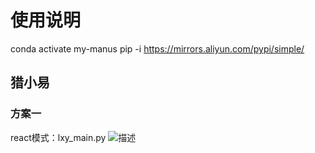 # 使用说明
conda activate my-manus
pip -i https://mirrors.aliyun.com/pypi/simple/

## 猎小易

### 方案一
react模式：lxy_main.py
![描述](doc/img.png)
